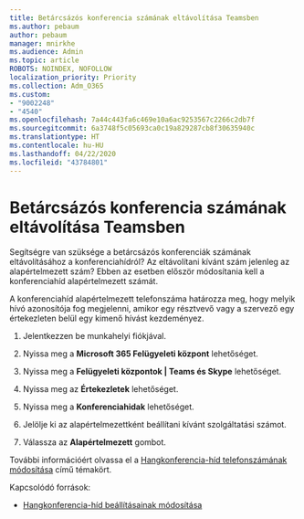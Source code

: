 ```yaml
---
title: Betárcsázós konferencia számának eltávolítása Teamsben
ms.author: pebaum
author: pebaum
manager: mnirkhe
ms.audience: Admin
ms.topic: article
ROBOTS: NOINDEX, NOFOLLOW
localization_priority: Priority
ms.collection: Adm_O365
ms.custom:
- "9002248"
- "4540"
ms.openlocfilehash: 7a44c443fa6c469e10a6ac9253567c2266c2db7f
ms.sourcegitcommit: 6a3748f5c05693ca0c19a829287cb8f30635940c
ms.translationtype: HT
ms.contentlocale: hu-HU
ms.lasthandoff: 04/22/2020
ms.locfileid: "43784801"
---
```

# <a name="remove-teams-dial-in-conferencing-number"></a>Betárcsázós konferencia számának eltávolítása Teamsben

Segítségre van szüksége a betárcsázós konferenciák számának eltávolításához a konferenciahídról? Az eltávolítani kívánt szám jelenleg az alapértelmezett szám? Ebben az esetben először módosítania kell a konferenciahíd alapértelmezett számát.

A konferenciahíd alapértelmezett telefonszáma határozza meg, hogy melyik hívó azonosítója fog megjelenni, amikor egy résztvevő vagy a szervező egy értekezleten belül egy kimenő hívást kezdeményez.

1. Jelentkezzen be munkahelyi fiókjával.

2. Nyissa meg a **Microsoft 365 Felügyeleti központ** lehetőséget.

3. Nyissa meg a **Felügyeleti központok | Teams és Skype** lehetőséget.

4. Nyissa meg az **Értekezletek** lehetőséget.

5. Nyissa meg a **Konferenciahidak** lehetőséget.

6. Jelölje ki az alapértelmezettként beállítani kívánt szolgáltatási számot.

7. Válassza az **Alapértelmezett** gombot.

További információért olvassa el a [Hangkonferencia-híd telefonszámának módosítása](https://docs.microsoft.com/microsoftteams/change-the-phone-numbers-on-your-audio-conferencing-bridge) című témakört.

Kapcsolódó források:

- [Hangkonferencia-híd beállításainak módosítása](https://docs.microsoft.com/microsoftteams/change-the-settings-for-an-audio-conferencing-bridge)
